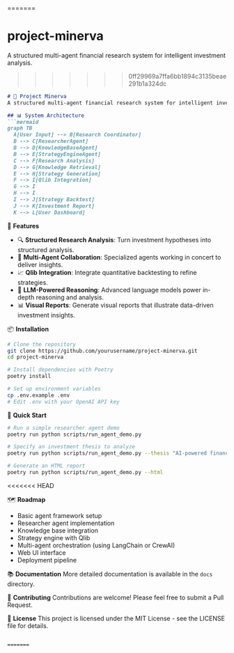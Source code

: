 =======
# project-minerva
A structured multi-agent financial research system for intelligent investment analysis.
>>>>>>> 0ff29969a7ffa6bb1894c3135beae291b1a324dc
```markdown
# 🌟 Project Minerva
A structured multi-agent financial research system for intelligent investment analysis.

## 📊 System Architecture
```mermaid
graph TB
  A[User Input] --> B[Research Coordinator]
  B --> C[ResearcherAgent]
  B --> D[KnowledgeBaseAgent]
  B --> E[StrategyEngineAgent]
  C --> F[Research Analysis]
  D --> G[Knowledge Retrieval]
  E --> H[Strategy Generation]
  F --> I[Qlib Integration]
  G --> I
  H --> I
  I --> J[Strategy Backtest]
  J --> K[Investment Report]
  K --> L[User Dashboard]
```

🚀 **Features**

* 🔍 **Structured Research Analysis**: Turn investment hypotheses into structured analysis.
* 🤖 **Multi-Agent Collaboration**: Specialized agents working in concert to deliver insights.
* 📈 **Qlib Integration**: Integrate quantitative backtesting to refine strategies.
* 🧠 **LLM-Powered Reasoning**: Advanced language models power in-depth reasoning and analysis.
* 📊 **Visual Reports**: Generate visual reports that illustrate data-driven investment insights.

📦 **Installation**

```bash
# Clone the repository
git clone https://github.com/yourusername/project-minerva.git
cd project-minerva

# Install dependencies with Poetry
poetry install

# Set up environment variables
cp .env.example .env
# Edit .env with your OpenAI API key
```

🔧 **Quick Start**

```bash
# Run a simple researcher agent demo
poetry run python scripts/run_agent_demo.py

# Specify an investment thesis to analyze
poetry run python scripts/run_agent_demo.py --thesis "AI-powered financial agents with AlphaSense have demonstrated strong growth with ARR increasing from $150M to $420M over two years, positioning themselves as essential tools for financial research."

# Generate an HTML report
poetry run python scripts/run_agent_demo.py --html
```
<<<<<<< HEAD

🗺️ **Roadmap**

* Basic agent framework setup
* Researcher agent implementation
* Knowledge base integration
* Strategy engine with Qlib
* Multi-agent orchestration (using LangChain or CrewAI)
* Web UI interface
* Deployment pipeline

📚 **Documentation**
More detailed documentation is available in the `docs` directory.

🤝 **Contributing**
Contributions are welcome! Please feel free to submit a Pull Request.

📜 **License**
This project is licensed under the MIT License - see the LICENSE file for details.
```

=======

